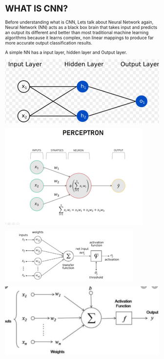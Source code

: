 
# WHAT IS CNN?

Before understanding what is CNN, Lets talk about Neural Network again, Neural Network (NN) acts as a black box brain that takes input and predicts an output 
its different and better than most traditional machine learning algorithms because it learns complex, non linear mappings to produce far more accurate output classification results.

A simple NN has a input layer, hidden layer and Output layer. 

![NN](images/NN1.png)



![NN](images/nn2.png)



![NN](images/nn3.png)

![NN](images/nn4.png)






